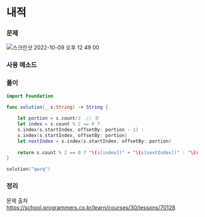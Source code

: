 #  내적

### 문제
![스크린샷 2022-10-09 오후 12 49 00](https://user-images.githubusercontent.com/64088377/194736986-15721280-30c3-4dba-bb2b-fb17b57dee45.png)


### 사용 메소드 <br>


### 풀이 <br>
```swift 
import Foundation

func solution(_ s:String) -> String {
    
    let portion = s.count/2  // 몫
    let index = s.count % 2 == 0 ?
    s.index(s.startIndex, offsetBy: portion - 1) :
    s.index(s.startIndex, offsetBy: portion)
    let nextIndex = s.index(s.startIndex, offsetBy: portion)
    
    return s.count % 2 == 0 ? "\(s[index])" + "\(s[nextIndex])" : "\(s[index])"
}

solution("qwrq")

```

### 정리 <br>


문제 출처 <br>
https://school.programmers.co.kr/learn/courses/30/lessons/70128
